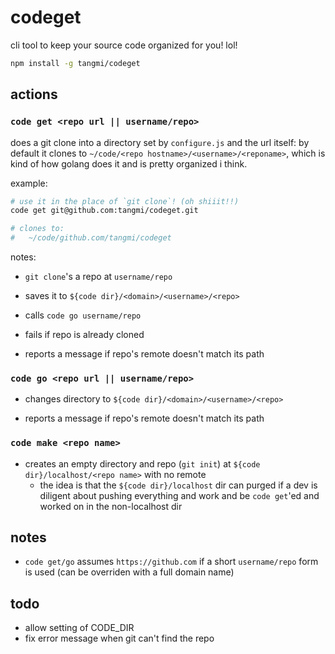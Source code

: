 # codeget

cli tool to keep your source code organized for you! lol!

```sh
npm install -g tangmi/codeget
```

## actions

### `code get <repo url || username/repo>`

does a git clone into a directory set by `configure.js` and the url itself: by default it clones to `~/code/<repo hostname>/<username>/<reponame>`, which is kind of how golang does it and is pretty organized i think.

example:

```sh
# use it in the place of `git clone`! (oh shiiit!!)
code get git@github.com:tangmi/codeget.git

# clones to:
#   ~/code/github.com/tangmi/codeget
```

notes:

* `git clone`'s a repo at `username/repo`
* saves it to `${code dir}/<domain>/<username>/<repo>`
* calls `code go username/repo`

* fails if repo is already cloned

* reports a message if repo's remote doesn't match its path

### `code go <repo url || username/repo>`

* changes directory to `${code dir}/<domain>/<username>/<repo>`

* reports a message if repo's remote doesn't match its path

### `code make <repo name>`

* creates an empty directory and repo (`git init`) at `${code dir}/localhost/<repo name>` with no remote
    * the idea is that the `${code dir}/localhost` dir can purged if a dev is diligent about pushing everything and work and be `code get`'ed and worked on in the non-localhost dir

## notes

* `code get/go` assumes `https://github.com` if a short `username/repo` form is used (can be overriden with a full domain name)

## todo

* allow setting of CODE_DIR
* fix error message when git can't find the repo